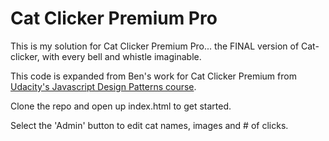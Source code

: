 # Cat Clicker Premium Pro

This is my solution for Cat Clicker Premium Pro... the FINAL version of Cat-clicker, with every bell and whistle imaginable.

This code is expanded from Ben's work for Cat Clicker Premium from [Udacity's Javascript Design Patterns course](https://www.udacity.com/course/javascript-design-patterns--ud989).

Clone the repo and open up index.html to get started.

Select the 'Admin' button to edit cat names, images and # of clicks.
